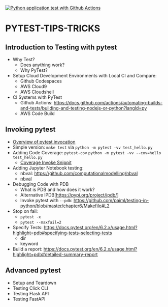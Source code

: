 [![Python application test with Github Actions](https://github.com/Abdousurf/PYTEST-TIPS-TRICKS/actions/workflows/test-ci.yml/badge.svg)](https://github.com/Abdousurf/PYTEST-TIPS-TRICKS/actions/workflows/test-ci.yml)

# PYTEST-TIPS-TRICKS

## Introduction to Testing with pytest

* Why Test?
  * Does anything work?
  * Why PyTest?   
* Setup Cloud Development Environments with Local CI and Compare:  
  * Github Codespaces
  * AWS Cloud9
  * AWS Cloudshell 
* CI Systems with PyTest
  * Github Actions:  https://docs.github.com/actions/automating-builds-and-tests/building-and-testing-nodejs-or-python?langId=py      
  * AWS Code Build
 
##  Invoking pytest

* [Overview of pytest invocation](https://docs.pytest.org/en/6.2.x/usage.html?highlight=pdb)
* Simple version:  `make test` via `python -m pytest -vv test_hello.py`
* Adding Code Coverage:  `pytest-cov` `python -m pytest -vv --cov=hello test_hello.py`
  * [Coverage Invoke Snippit](https://github.com/noahgift/devops-from-zero/blob/main/Makefile#L7)   
* Adding Jupyter Notebook testing: 
  * nbval:  https://github.com/computationalmodelling/nbval
  * [nbval](https://github.com/noahgift/myrepo/blob/master/Makefile#L8-L10)
* Debugging Code with PDB
  * What is PDB and how does it work?
  * Alternative IPDB[https://pypi.org/project/ipdb/]
  * Invoke pytest with `--pdb`:  https://github.com/paiml/testing-in-python/blob/master/chapter6/Makefile#L2
* Stop on fail:
  * `pytest -x`
  * `pytest --maxfail=2`
* Specify Tests:  https://docs.pytest.org/en/6.2.x/usage.html?highlight=pdb#specifying-tests-selecting-tests
  * dir
  * keyword
* Build a report:  https://docs.pytest.org/en/6.2.x/usage.html?highlight=pdb#detailed-summary-report
  
##  Advanced pytest

* Setup and Teardown
* Testing Click CLI
* Testing Flask API
* Testing FastAPI